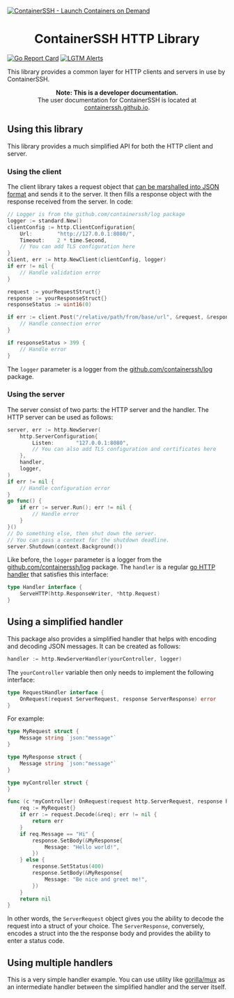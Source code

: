 [![ContainerSSH - Launch Containers on Demand](https://containerssh.github.io/images/logo-for-embedding.svg)](https://containerssh.github.io/)

<!--suppress HtmlDeprecatedAttribute -->
<h1 align="center">ContainerSSH HTTP Library</h1>

[![Go Report Card](https://goreportcard.com/badge/github.com/containerssh/http?style=for-the-badge)](https://goreportcard.com/report/github.com/containerssh/http)
[![LGTM Alerts](https://img.shields.io/lgtm/alerts/github/ContainerSSH/http?style=for-the-badge)](https://lgtm.com/projects/g/ContainerSSH/http/)

This library provides a common layer for HTTP clients and servers in use by ContainerSSH.

<p align="center"><strong>Note: This is a developer documentation.</strong><br />The user documentation for ContainerSSH is located at <a href="https://containerssh.github.io">containerssh.github.io</a>.</p>

## Using this library

This library provides a much simplified API for both the HTTP client and server.

### Using the client

The client library takes a request object that [can be marshalled into JSON format](https://gobyexample.com/json) and sends it to the server. It then fills a response object with the response received from the server. In code:

```go
// Logger is from the github.com/containerssh/log package
logger := standard.New()
clientConfig := http.ClientConfiguration{
    Url:        "http://127.0.0.1:8080/",
    Timeout:    2 * time.Second,
    // You can add TLS configuration here
}
client, err := http.NewClient(clientConfig, logger)
if err != nil {
    // Handle validation error
}

request := yourRequestStruct{}
response := yourResponseStruct{}
responseStatus := uint16(0)

if err := client.Post("/relative/path/from/base/url", &request, &responseStatus, &response); err != nil {
    // Handle connection error
}

if responseStatus > 399 {
    // Handle error
}
```

The `logger` parameter is a logger from the [github.com/containerssh/log](https://github.com/containerssh/log) package.

### Using the server

The server consist of two parts: the HTTP server and the handler. The HTTP server can be used as follows:

```go
server, err := http.NewServer(
    http.ServerConfiguration{
        Listen:       "127.0.0.1:8080",
        // You can also add TLS configuration and certificates here
    },
    handler,
    logger,
)
if err != nil {
    // Handle configuration error
}
go func() {
    if err := server.Run(); err != nil {
        // Handle error
    }
}()
// Do something else, then shut down the server.
// You can pass a context for the shutdown deadline.
server.Shutdown(context.Background())
```

Like before, the `logger` parameter is a logger from the [github.com/containerssh/log](https://github.com/containerssh/log) package. The `handler` is a regular [go HTTP handler](https://golang.org/pkg/net/http/#Handler) that satisfies this interface:

```go
type Handler interface {
    ServeHTTP(http.ResponseWriter, *http.Request)
}
```

## Using a simplified handler

This package also provides a simplified handler that helps with encoding and decoding JSON messages. It can be created as follows:

```go
handler := http.NewServerHandler(yourController, logger)
```

The `yourController` variable then only needs to implement the following interface:

```go
type RequestHandler interface {
	OnRequest(request ServerRequest, response ServerResponse) error
}
```

For example:

```go
type MyRequest struct {
    Message string `json:"message"`
}

type MyResponse struct {
    Message string `json:"message"`
}

type myController struct {
}

func (c *myController) OnRequest(request http.ServerRequest, response http.ServerResponse) error {
    req := MyRequest{}
	if err := request.Decode(&req); err != nil {
		return err
	}
	if req.Message == "Hi" {
		response.SetBody(&MyResponse{
			Message: "Hello world!",
		})
	} else {
        response.SetStatus(400)
		response.SetBody(&MyResponse{
			Message: "Be nice and greet me!",
		})
	}
	return nil
}
```

In other words, the `ServerRequest` object gives you the ability to decode the request into a struct of your choice. The `ServerResponse`, conversely, encodes a struct into the the response body and provides the ability to enter a status code.

## Using multiple handlers

This is a very simple handler example. You can use utility like [gorilla/mux](https://github.com/gorilla/mux) as an intermediate handler between the simplified handler and the server itself.